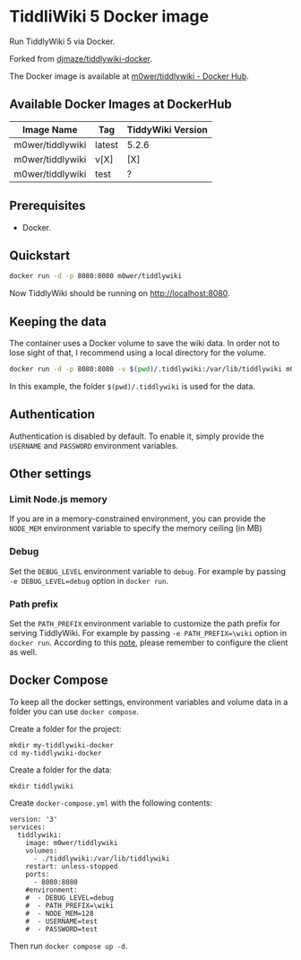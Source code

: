 # TiddliWiki 5 Docker image

Run TiddlyWiki 5 via Docker.

Forked from
[djmaze/tiddlywiki-docker](https://github.com/djmaze/tiddlywiki-docker).

The Docker image is available at [m0wer/tiddlywiki - Docker
Hub](https://hub.docker.com/r/m0wer/tiddlywiki).

## Available Docker Images at DockerHub

Image Name       | Tag        | TiddyWiki Version
-----------------|------------|------------------
m0wer/tiddlywiki | latest     | 5.2.6
m0wer/tiddlywiki | v[X]       | [X]
m0wer/tiddlywiki | test       | ?

## Prerequisites

* Docker.

## Quickstart

```bash
docker run -d -p 8080:8080 m0wer/tiddlywiki
```

Now TiddlyWiki should be running on
[http://localhost:8080](http://localhost:8080).

## Keeping the data

The container uses a Docker volume to save the wiki data. In order not
to lose sight of that, I recommend using a local directory for the volume.

```bash
docker run -d -p 8080:8080 -v $(pwd)/.tiddlywiki:/var/lib/tiddlywiki m0wer/tiddlywiki
```

In this example, the folder `$(pwd)/.tiddlywiki` is used for the data.

## Authentication

Authentication is disabled by default. To enable it, simply provide the
`USERNAME` and `PASSWORD` environment variables.

## Other settings

### Limit Node.js memory

If you are in a memory-constrained environment, you can provide the
`NODE_MEM` environment variable to specify the memory ceiling (in MB)

### Debug

Set the `DEBUG_LEVEL` environment variable to `debug`. For example by passing
`-e DEBUG_LEVEL=debug` option in `docker run`.

### Path prefix

Set the `PATH_PREFIX` environment variable to customize the path prefix for
serving TiddlyWiki. For example by passing `-e PATH_PREFIX=\wiki` option in
`docker run`. According to this [note][path-prefix-note], please remember to
configure the client as well.

[path-prefix-note]: https://tiddlywiki.com/static/Using%2520a%2520custom%2520path%2520prefix%2520with%2520the%2520client-server%2520edition.html

## Docker Compose

To keep all the docker settings, environment variables and volume data in a folder you can use `docker compose`.

Create a folder for the project:

```
mkdir my-tiddlywiki-docker
cd my-tiddlywiki-docker
```

Create a folder for the data:

```
mkdir tiddlywiki
```

Create `docker-compose.yml` with the following contents:

```
version: '3'
services:
  tiddlywiki:
    image: m0wer/tiddlywiki
    volumes:
      - ./tiddlywiki:/var/lib/tiddlywiki
    restart: unless-stopped
    ports:
      - 8080:8080
    #environment:
    #  - DEBUG_LEVEL=debug
    #  - PATH_PREFIX=\wiki
    #  - NODE_MEM=128
    #  - USERNAME=test
    #  - PASSWORD=test
```

Then run `docker compose up -d`.
